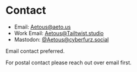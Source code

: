 # Contact
- Email: [Aetous@aeto.us](mailto:aetous@aeto.us)
- Work Email: [Aetous@Tailtwist.studio](mailto:aetous@tailtwist.studio)
- Mastodon: [@Aetous@cyberfurz.social](https://cyberfurz.social/@Aetous)

Email contact preferred.

For postal contact please reach out over email first.